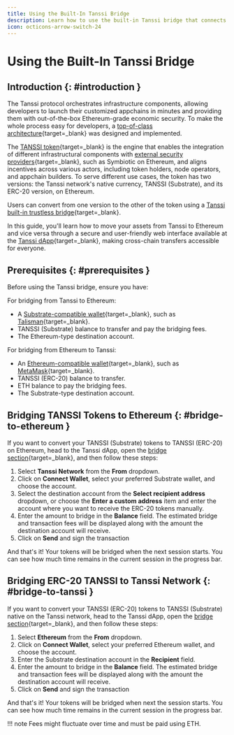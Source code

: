 ```yaml
---
title: Using the Built-In Tanssi Bridge
description: Learn how to use the built-in Tanssi bridge that connects Tanssi and Ethereum to convert TANSSI tokens from their native form to the ERC-20, and vice versa.
icon: octicons-arrow-switch-24
---
```


# Using the Built-In Tanssi Bridge

## Introduction {: #introduction }

The Tanssi protocol orchestrates infrastructure components, allowing developers to launch their customized appchains in minutes and providing them with out-of-the-box Ethereum-grade economic security. To make the whole process easy for developers, a [top-of-class architecture](/learn/tanssi/overview/#tanssi-architecture){target=\_blank} was designed and implemented.

The [TANSSI token](/builders/tanssi-network/tanssi-token/){target=\_blank} is the engine that enables the integration of different infrastructural components with [external security providers](/learn/tanssi/external-security-providers/symbiotic/){target=\_blank}, such as Symbiotic on Ethereum, and aligns incentives across various actors, including token holders, node operators, and appchain builders. To serve different use cases, the token has two versions: the Tanssi network's native currency, TANSSI (Substrate), and its ERC-20 version, on Ethereum.

Users can convert from one version to the other of the token using a [Tanssi built-in trustless bridge](/learn/tanssi/tanssi-ethereum-bridge/){target=\_blank}.

In this guide, you'll learn how to move your assets from Tanssi to Ethereum and vice versa through a secure and user-friendly web interface available at the [Tanssi dApp](https://apps.tanssi.network/bridge){target=\_blank}, making cross-chain transfers accessible for everyone.

## Prerequisites {: #prerequisites }

Before using the Tanssi bridge, ensure you have:

For bridging from Tanssi to Ethereum:

- A [Substrate-compatible wallet](/toolkit/substrate-api/wallets/){target=\_blank}, such as [Talisman](/toolkit/substrate-api/wallets/talisman/){target=\_blank}.
- TANSSI (Substrate) balance to transfer and pay the bridging fees.
- The Ethereum-type destination account.

For bridging from Ethereum to Tanssi:

- An [Ethereum-compatible wallet](/builders/toolkit/ethereum-api/wallets/){target=\_blank}, such as [MetaMask](/builders/toolkit/ethereum-api/wallets/metamask/){target=\_blank}.
- TANSSI (ERC-20) balance to transfer.
- ETH balance to pay the bridging fees.
- The Substrate-type destination account.

## Bridging TANSSI Tokens to Ethereum {: #bridge-to-ethereum }

If you want to convert your TANSSI (Substrate) tokens to TANSSI (ERC-20) on Ethereum, head to the Tanssi dApp, open the [bridge section](https://apps.tanssi.network/bridge){target=\_blank}, and then follow these steps:

1. Select **Tanssi Network** from the **From** dropdown.
2. Click on **Connect Wallet**, select your preferred Substrate wallet, and choose the account.
3. Select the destination account from the **Select recipient address** dropdown, or choose the **Enter a custom address** item and enter the account where you want to receive the ERC-20 tokens manually.
4. Enter the amount to bridge in the **Balance** field. The estimated bridge and transaction fees will be displayed along with the amount the destination account will receive.
5. Click on **Send** and sign the transaction

And that's it! Your tokens will be bridged when the next session starts. You can see how much time remains in the current session in the progress bar.

## Bridging ERC-20 TANSSI to Tanssi Network {: #bridge-to-tanssi }

If you want to convert your TANSSI (ERC-20) tokens to TANSSI (Substrate) native on the Tanssi network, head to the Tanssi dApp, open the [bridge section](https://apps.tanssi.network/bridge){target=\_blank}, and then follow these steps:

1. Select **Ethereum** from the **From** dropdown.
2. Click on **Connect Wallet**, select your preferred Ethereum wallet, and choose the account.
3. Enter the Substrate destination account in the **Recipient** field.
4. Enter the amount to bridge in the **Balance** field. The estimated bridge and transaction fees will be displayed along with the amount the destination account will receive.
5. Click on **Send** and sign the transaction

And that's it! Your tokens will be bridged when next the session starts. You can see how much time remains in the current session in the progress bar.

!!! note
    Fees might fluctuate over time and must be paid using ETH.

